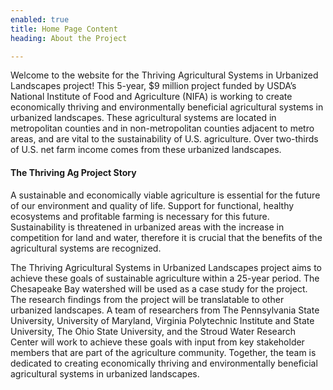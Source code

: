 ```yaml
---
enabled: true
title: Home Page Content
heading: About the Project

---
```

Welcome to the website for the Thriving Agricultural Systems in Urbanized Landscapes project! This 5-year, $9 million project funded by USDA’s National Institute of Food and Agriculture (NIFA) is working to create economically thriving and environmentally beneficial agricultural systems in urbanized landscapes. These agricultural systems are located in metropolitan counties and in non-metropolitan counties adjacent to metro areas, and are vital to the sustainability of U.S. agriculture. Over two-thirds of U.S. net farm income comes from these urbanized landscapes.

#### The Thriving Ag Project Story

A sustainable and economically viable agriculture is essential for the future of our environment and quality of life. Support for functional, healthy ecosystems and profitable farming is necessary for this future. Sustainability is threatened in urbanized areas with the increase in competition for land and water, therefore it is crucial that the benefits of the agricultural systems are recognized.

The Thriving Agricultural Systems in Urbanized Landscapes project aims to achieve these goals of sustainable agriculture within a 25-year period. The Chesapeake Bay watershed will be used as a case study for the project. The research findings from the project will be translatable to other urbanized landscapes. A team of researchers from The Pennsylvania State University, University of Maryland, Virginia Polytechnic Institute and State University, The Ohio State University, and the Stroud Water Research Center will work to achieve these goals with input from key stakeholder members that are part of the agriculture community. Together, the team is dedicated to creating economically thriving and environmentally beneficial agricultural systems in urbanized landscapes.